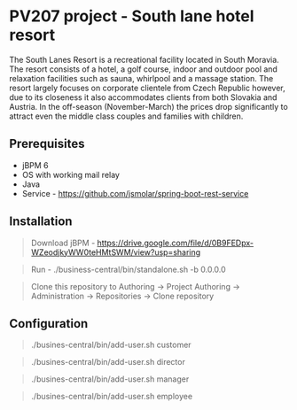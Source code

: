 # PV207 project - South lane hotel resort #

The South Lanes Resort is a recreational facility located in South Moravia. The resort consists of a hotel, a golf course, indoor and outdoor pool and relaxation facilities such as sauna, whirlpool and a massage station. The resort largely focuses on corporate clientele from Czech Republic however, due to its closeness it also accommodates clients from both Slovakia and Austria. In the off-season (November-March) the prices drop significantly to attract even the middle class couples and families with children.

## Prerequisites ##

* jBPM 6
* OS with working mail relay
* Java
* Service - https://github.com/jsmolar/spring-boot-rest-service
 
## Installation ##

> Download jBPM - https://drive.google.com/file/d/0B9FEDpx-WZeodjkyWW0teHMtSWM/view?usp=sharing

> Run - ./business-central/bin/standalone.sh -b 0.0.0.0

> Clone this repository to Authoring -> Project Authoring -> Administration -> Repositories -> Clone repository 

## Configuration ##

> ./busines-central/bin/add-user.sh customer

> ./busines-central/bin/add-user.sh director

> ./busines-central/bin/add-user.sh manager

> ./busines-central/bin/add-user.sh employee


